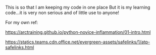 This is so that I am keeping my code in one place
But it is my learning code...it is very non serious and of little use to anyone! 

For my own ref:

https://arctraining.github.io/python-novice-inflammation/01-intro.html

https://statics.teams.cdn.office.net/evergreen-assets/safelinks/1/atp-safelinks.html
